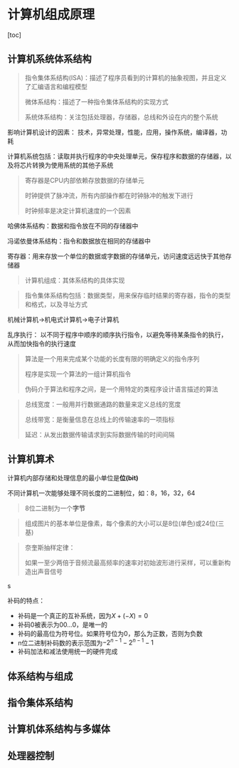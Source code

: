 # 计算机组成原理

[toc]

## 计算机系统体系结构

>指令集体系结构(ISA)：描述了程序员看到的计算机的抽象视图，并且定义了汇编语言和编程模型
>
>微体系结构：描述了一种指令集体系结构的实现方式
>
>系统体系结构：关注包括处理器，存储器，总线和外设在内的整个系统



影响计算机设计的因素： 技术，异常处理，性能，应用，操作系统，编译器，功耗



计算机系统包括：读取并执行程序的中央处理单元，保存程序和数据的存储器，以及将芯片转换为使用系统的其他子系统

> 寄存器是CPU内部依赖存放数据的存储单元
>
> 时钟提供了脉冲流，所有内部操作都在时钟脉冲的触发下进行
>
> 时钟频率是决定计算机速度的一个因素



哈佛体系结构：数据和指令放在不同的存储器中

冯诺依曼体系结构：指令和数据放在相同的存储器中



寄存器：用来存放一个单位的数据或字数据的存储单元，访问速度远远快于其他存储器

> 计算机组成：其体系结构的具体实现

> 指令集体系结构包括：数据类型，用来保存临时结果的寄存器，指令的类型和格式，以及寻址方式



机械计算机->机电式计算机->电子计算机



乱序执行： 以不同于程序中顺序的顺序执行指令，以避免等待某条指令的执行，从而加快指令的执行速度



>算法是一个用来完成某个功能的长度有限的明确定义的指令序列
>
>程序是实现一个算法的一组计算机指令
>
>伪码介于算法和程序之间，是一个用特定的类程序设计语言描述的算法



>总线宽度：一般用并行数据通路的数量来定义总线的宽度
>
>总线带宽：是衡量信息在总线上的传输速率的一项指标
>
>延迟：从发出数据传输请求到实际数据传输的时间间隔

## 计算机算术

计算机内部存储和处理信息的最小单位是**位(bit)**

不同计算机一次能够处理不同长度的二进制位，如：8，16，32，64

> 8位二进制为一个**字节**

> 组成图片的基本单位是像素，每个像素的大小可以是8位(单色)或24位(三基)

> 奈奎斯抽样定律：
>
> 如果一至少两倍于音频流最高频率的速率对初始波形进行采样，可以重新构造出声音信号

s

补码的特点：

+ 补码是一个真正的互补系统，因为$X+(-X)=0$
+ 补码0被表示为00...0，是唯一的
+ 补码的最高位为符号位。如果符号位为0，那么为正数，否则为负数
+ n位二进制补码数的表示范围为$-2^{n-1} - 2^{n-1}-1$
+ 补码加法和减法使用统一的硬件完成



## 体系结构与组成

## 指令集体系结构

## 计算机体系结构与多媒体

## 处理器控制

